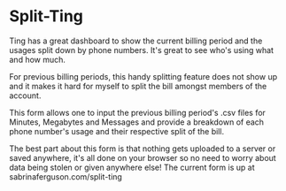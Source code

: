 Split-Ting
==========

Ting has a great dashboard to show the current billing period and the usages split down by phone numbers. It's great to see who's using what and how much.

For previous billing periods, this handy splitting feature does not show up and it makes it hard for myself to split the bill amongst members of the account.

This form allows one to input the previous billing period's .csv files for Minutes, Megabytes and Messages and provide a breakdown of each phone number's usage and their respective split of the bill.

The best part about this form is that nothing gets uploaded to a server or saved anywhere, it's all done on your browser so no need to worry about data being stolen or given anywhere else! The current form is up at sabrinaferguson.com/split-ting



